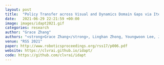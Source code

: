 ```yaml
---
layout: post
title:  "Policy Transfer across Visual and Dynamics Domain Gaps via Iterative Grounding"
date:   2021-06-29 22:21:59 +00:00
image: images/idapt2021.gif
categories: research
author: "Grace Zhang"
authors: "<strong>Grace Zhang</strong>, Linghan Zhong, Youngwoon Lee, Joseph J. Lim"
venue: "RSS 2021"
paper: http://www.roboticsproceedings.org/rss17/p006.pdf
website: https://clvrai.github.io/idapt/
code: https://github.com/clvrai/idapt
---
```

